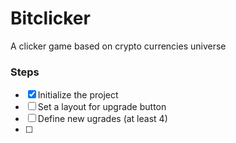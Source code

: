 # Bitclicker
A clicker game based on crypto currencies universe

### Steps
- [x] Initialize the project
- [ ] Set a layout for upgrade button
- [ ] Define new ugrades (at least 4)
- [ ] 
